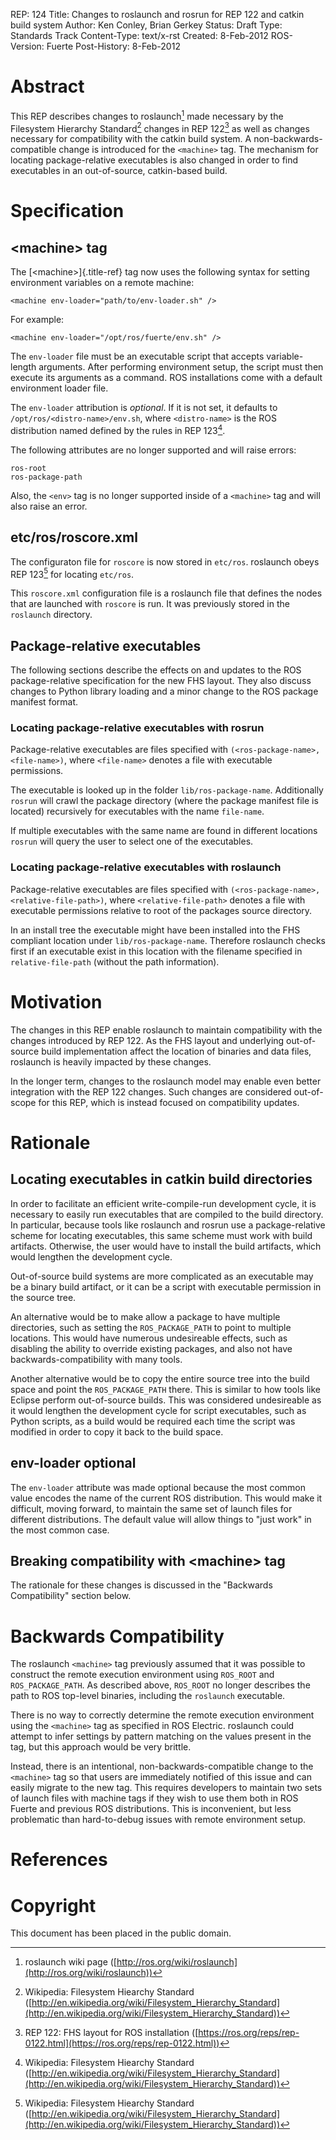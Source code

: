 REP: 124 Title: Changes to roslaunch and rosrun for REP 122 and catkin build system Author: Ken Conley, Brian Gerkey Status: Draft Type: Standards Track Content-Type: text/x-rst Created: 8-Feb-2012 ROS-Version: Fuerte Post-History: 8-Feb-2012

# Abstract

This REP describes changes to roslaunch[^1] made necessary by the Filesystem Hierarchy Standard[^2] changes in REP 122[^3] as well as changes necessary for compatibility with the catkin build system. A non-backwards-compatible change is introduced for the `<machine>` tag. The mechanism for locating package-relative executables is also changed in order to find executables in an out-of-source, catkin-based build.

# Specification

## \<machine\> tag

The [\<machine\>]{.title-ref} tag now uses the following syntax for setting environment variables on a remote machine:

```
<machine env-loader="path/to/env-loader.sh" />
```

For example:

```
<machine env-loader="/opt/ros/fuerte/env.sh" />
```

The `env-loader` file must be an executable script that accepts variable-length arguments. After performing environment setup, the script must then execute its arguments as a command. ROS installations come with a default environment loader file.

The `env-loader` attribution is *optional*. If it is not set, it defaults to `/opt/ros/<distro-name>/env.sh`, where `<distro-name>` is the ROS distribution named defined by the rules in REP 123[^4].

The following attributes are no longer supported and will raise errors:

```
ros-root
ros-package-path
```

Also, the `<env>` tag is no longer supported inside of a `<machine>` tag and will also raise an error.

## etc/ros/roscore.xml

The configuraton file for `roscore` is now stored in `etc/ros`. roslaunch obeys REP 123[^5] for locating `etc/ros`.

This `roscore.xml` configuration file is a roslaunch file that defines the nodes that are launched with `roscore` is run. It was previously stored in the `roslaunch` directory.

## Package-relative executables

The following sections describe the effects on and updates to the ROS package-relative specification for the new FHS layout. They also discuss changes to Python library loading and a minor change to the ROS package manifest format.

### Locating package-relative executables with rosrun

Package-relative executables are files specified with `(<ros-package-name>, <file-name>)`, where `<file-name>` denotes a file with executable permissions.

The executable is looked up in the folder `lib/ros-package-name`. Additionally `rosrun` will crawl the package directory (where the package manifest file is located) recursively for executables with the name `file-name`.

If multiple executables with the same name are found in different locations `rosrun` will query the user to select one of the executables.

### Locating package-relative executables with roslaunch

Package-relative executables are files specified with `(<ros-package-name>, <relative-file-path>)`, where `<relative-file-path>` denotes a file with executable permissions relative to root of the packages source directory.

In an install tree the executable might have been installed into the FHS compliant location under `lib/ros-package-name`. Therefore roslaunch checks first if an executable exist in this location with the filename specified in `relative-file-path` (without the path information).

# Motivation

The changes in this REP enable roslaunch to maintain compatibility with the changes introduced by REP 122. As the FHS layout and underlying out-of-source build implementation affect the location of binaries and data files, roslaunch is heavily impacted by these changes.

In the longer term, changes to the roslaunch model may enable even better integration with the REP 122 changes. Such changes are considered out-of-scope for this REP, which is instead focused on compatibility updates.

# Rationale

## Locating executables in catkin build directories

In order to facilitate an efficient write-compile-run development cycle, it is necessary to easily run executables that are compiled to the build directory. In particular, because tools like roslaunch and rosrun use a package-relative scheme for locating executables, this same scheme must work with build artifacts. Otherwise, the user would have to install the build artifacts, which would lengthen the development cycle.

Out-of-source build systems are more complicated as an executable may be a binary build artifact, or it can be a script with executable permission in the source tree.

An alternative would be to make allow a package to have multiple directories, such as setting the `ROS_PACKAGE_PATH` to point to multiple locations. This would have numerous undesireable effects, such as disabling the ability to override existing packages, and also not have backwards-compatibility with many tools.

Another alternative would be to copy the entire source tree into the build space and point the `ROS_PACKAGE_PATH` there. This is similar to how tools like Eclipse perform out-of-source builds. This was considered undesireable as it would lengthen the development cycle for script executables, such as Python scripts, as a build would be required each time the script was modified in order to copy it back to the build space.

## env-loader optional

The `env-loader` attribute was made optional because the most common value encodes the name of the current ROS distribution. This would make it difficult, moving forward, to maintain the same set of launch files for different distributions. The default value will allow things to \"just work\" in the most common case.

## Breaking compatibility with \<machine\> tag

The rationale for these changes is discussed in the \"Backwards Compatibility\" section below.

# Backwards Compatibility

The roslaunch `<machine>` tag previously assumed that it was possible to construct the remote execution environment using `ROS_ROOT` and `ROS_PACKAGE_PATH`. As described above, `ROS_ROOT` no longer describes the path to ROS top-level binaries, including the `roslaunch` executable.

There is no way to correctly determine the remote execution environment using the `<machine>` tag as specified in ROS Electric. roslaunch could attempt to infer settings by pattern matching on the values present in the tag, but this approach would be very brittle.

Instead, there is an intentional, non-backwards-compatible change to the `<machine>` tag so that users are immediately notified of this issue and can easily migrate to the new tag. This requires developers to maintain two sets of launch files with machine tags if they wish to use them both in ROS Fuerte and previous ROS distributions. This is inconvenient, but less problematic than hard-to-debug issues with remote environment setup.

# References

# Copyright

This document has been placed in the public domain.

[^1]: roslaunch wiki page ([http://ros.org/wiki/roslaunch](http://ros.org/wiki/roslaunch))


[^2]: Wikipedia: Filesystem Hiearchy Standard ([http://en.wikipedia.org/wiki/Filesystem_Hierarchy_Standard](http://en.wikipedia.org/wiki/Filesystem_Hierarchy_Standard))


[^3]: REP 122: FHS layout for ROS installation ([https://ros.org/reps/rep-0122.html](https://ros.org/reps/rep-0122.html))


[^4]: Wikipedia: Filesystem Hiearchy Standard ([http://en.wikipedia.org/wiki/Filesystem_Hierarchy_Standard](http://en.wikipedia.org/wiki/Filesystem_Hierarchy_Standard))


[^5]: Wikipedia: Filesystem Hiearchy Standard ([http://en.wikipedia.org/wiki/Filesystem_Hierarchy_Standard](http://en.wikipedia.org/wiki/Filesystem_Hierarchy_Standard))
